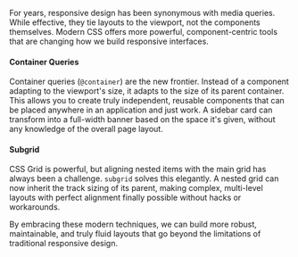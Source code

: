 For years, responsive design has been synonymous with media queries. While effective, they tie layouts to the viewport, not the components themselves. Modern CSS offers more powerful, component-centric tools that are changing how we build responsive interfaces.

#### Container Queries
Container queries (`@container`) are the new frontier. Instead of a component adapting to the viewport's size, it adapts to the size of its parent container. This allows you to create truly independent, reusable components that can be placed anywhere in an application and just work. A sidebar card can transform into a full-width banner based on the space it's given, without any knowledge of the overall page layout.

#### Subgrid
CSS Grid is powerful, but aligning nested items with the main grid has always been a challenge. `subgrid` solves this elegantly. A nested grid can now inherit the track sizing of its parent, making complex, multi-level layouts with perfect alignment finally possible without hacks or workarounds.

By embracing these modern techniques, we can build more robust, maintainable, and truly fluid layouts that go beyond the limitations of traditional responsive design.